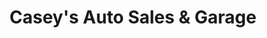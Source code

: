 ---
title: "Casey's Auto Sales & Garage"
url: /aurora/caseys-auto-sales-und-garage/
shop: Autowerkstatt
---